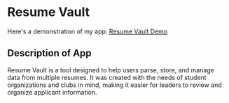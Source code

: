 # Resume Vault
Here's a demonstration of my app: [Resume Vault Demo](https://www.youtube.com/watch?v=sqUD8629esM)

## Description of App

Resume Vault is a tool designed to help users parse, store, and manage data from multiple resumes. It was created with the needs of student organizations and clubs in mind, making it easier for leaders to review and organize applicant information.
